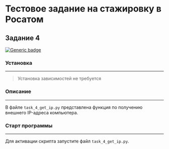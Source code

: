 # Тестовое задание на стажировку в Росатом
## Задание 4

[![Generic badge](https://img.shields.io/badge/Python-3.10-green.svg)](https://www.python.org/)



### Установка
___
> Установка зависимостей не требуется

### Описание
___
В файле `task_4_get_ip.py` представлена функция по получению внешнего IP-адреса компьютера.

### Старт программы
___
Для активации скрипта запустите файл `task_4_get_ip.py`.